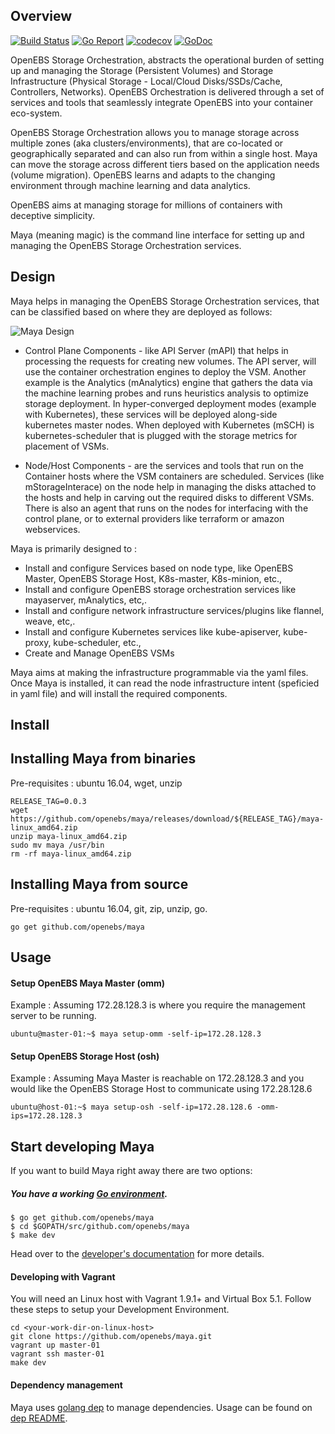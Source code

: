 ## Overview

[![Build Status](https://travis-ci.org/openebs/maya.svg?branch=master)](https://travis-ci.org/openebs/maya) 
[![Go Report](https://goreportcard.com/badge/github.com/openebs/maya)](https://goreportcard.com/report/github.com/openebs/maya) [![codecov](https://codecov.io/gh/openebs/maya/branch/master/graph/badge.svg)](https://codecov.io/gh/openebs/maya) [![GoDoc](https://godoc.org/github.com/openebs/maya?status.svg)](https://godoc.org/github.com/openebs/maya)

OpenEBS Storage Orchestration, abstracts the operational burden of setting up and managing the Storage (Persistent Volumes) and Storage Infrastructure (Physical Storage - Local/Cloud Disks/SSDs/Cache, Controllers, Networks). OpenEBS Orchestration is delivered through a set of services and tools that seamlessly integrate OpenEBS into your container eco-system. 

OpenEBS Storage Orchestration allows you to manage storage across multiple zones (aka clusters/environments), that are co-located or geographically separated and can also run from within a single host. Maya can move the storage across different tiers based on the application needs (volume migration). OpenEBS learns and adapts to the changing environment through machine learning and data analytics. 

OpenEBS aims at managing storage for millions of containers with deceptive simplicity. 

Maya (meaning magic) is the command line interface for setting up and managing the OpenEBS Storage Orchestration services.

## Design

Maya helps in managing the OpenEBS Storage Orchestration services, that can be classified based on where they are deployed as follows:

![Maya Design](https://github.com/openebs/openebs/blob/master/documentation/source/_static/maya-hld.png)

- Control Plane Components - like API Server (mAPI) that helps in processing the requests for creating new volumes. The API server, will use the container orchestration engines to deploy the VSM. Another example is the Analytics (mAnalytics) engine that gathers the data via the machine learning probes and runs heuristics analysis to optimize storage deployment. In hyper-converged deployment modes (example with Kubernetes), these services will be deployed along-side kubernetes master nodes. When deployed with Kubernetes (mSCH) is kubernetes-scheduler that is plugged with the storage metrics for placement of VSMs. 

- Node/Host Components - are the services and tools that run on the Container hosts where the VSM containers are scheduled. Services (like mStorageInterace) on the node help in managing the disks attached to the hosts and help in carving out the required disks to different VSMs. There is also an agent that runs on the nodes for interfacing with the control plane, or to external providers like terraform or amazon webservices. 

Maya is primarily designed to : 
- Install and configure Services based on node type, like OpenEBS Master, OpenEBS Storage Host, K8s-master, K8s-minion, etc., 
- Install and configure OpenEBS storage orchestration services like mayaserver, mAnalytics, etc,. 
- Install and configure network infrastructure services/plugins like flannel, weave, etc,. 
- Install and configure Kubernetes services like kube-apiserver, kube-proxy, kube-scheduler, etc., 
- Create and Manage OpenEBS VSMs

Maya aims at making the infrastructure programmable via the yaml files. Once Maya is installed, it can read the node infrastructure intent (speficied in yaml file) and will install the required components. 

## Install

## Installing Maya from binaries

Pre-requisites : ubuntu 16.04, wget, unzip

```
RELEASE_TAG=0.0.3
wget https://github.com/openebs/maya/releases/download/${RELEASE_TAG}/maya-linux_amd64.zip
unzip maya-linux_amd64.zip
sudo mv maya /usr/bin
rm -rf maya-linux_amd64.zip
```

## Installing Maya from source

Pre-requisites : ubuntu 16.04, git, zip, unzip, go. 

```
go get github.com/openebs/maya
```


## Usage

#### Setup OpenEBS Maya Master (omm)

Example : Assuming 172.28.128.3 is where you require the management server to be running. 
```
ubuntu@master-01:~$ maya setup-omm -self-ip=172.28.128.3
```

#### Setup OpenEBS Storage Host (osh)

Example : Assuming Maya Master is reachable on 172.28.128.3 and you would like the OpenEBS Storage Host to communicate using 172.28.128.6
```
ubuntu@host-01:~$ maya setup-osh -self-ip=172.28.128.6 -omm-ips=172.28.128.3
```
## Start developing Maya

If you want to build Maya right away there are two options:

##### You have a working [Go environment].
```
$ go get github.com/openebs/maya
$ cd $GOPATH/src/github.com/openebs/maya
$ make dev
```
Head over to the [developer's documentation] for more details.

#### Developing with Vagrant 

You will need an Linux host with Vagrant 1.9.1+ and Virtual Box 5.1. Follow these steps to setup your Development Environment.

```
cd <your-work-dir-on-linux-host>
git clone https://github.com/openebs/maya.git
vagrant up master-01
vagrant ssh master-01
make dev 
```

#### Dependency management
Maya uses [golang dep] to manage dependencies. Usage can be found on [dep README].

[Go environment]: https://golang.org/doc/install
[developer's documentation]: https://github.com/openebs/maya/blob/master/docs/developer.md
[golang dep]: https://github.com/golang/dep
[dep README]: https://github.com/golang/dep#usage
